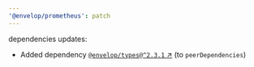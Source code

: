 ```yaml
---
'@envelop/prometheus': patch
---
```


dependencies updates:

- Added dependency [`@envelop/types@^2.3.1` ↗︎](https://www.npmjs.com/package/@envelop/types/v/null) (to `peerDependencies`)
